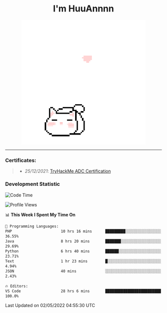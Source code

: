 <h1 align='center'>I'm HuuAnnnn</h1>
<p align="center">
 <img src="cat_intro.gif" />
</p>

___

### Certificates:
>- *25/12/2021*: [TryHackMe ADC Certification](https://tryhackme-certificates.s3-eu-west-1.amazonaws.com/THM-HKVVJOIWJA.png)


### Development Statistic

<!--START_SECTION:waka-->
![Code Time](http://img.shields.io/badge/Code%20Time-147%20hrs%2019%20mins-blue)

![Profile Views](http://img.shields.io/badge/Profile%20Views-19-blue)

📊 **This Week I Spent My Time On** 

```text
💬 Programming Languages: 
PHP                      10 hrs 16 mins      █████████░░░░░░░░░░░░░░░░   36.55% 
Java                     8 hrs 20 mins       ███████░░░░░░░░░░░░░░░░░░   29.69% 
Python                   6 hrs 40 mins       ██████░░░░░░░░░░░░░░░░░░░   23.71% 
Text                     1 hr 23 mins        █░░░░░░░░░░░░░░░░░░░░░░░░   4.94% 
JSON                     40 mins             ░░░░░░░░░░░░░░░░░░░░░░░░░   2.43%

🔥 Editors: 
VS Code                  28 hrs 6 mins       █████████████████████████   100.0%

```


 Last Updated on 02/05/2022 04:55:30 UTC
<!--END_SECTION:waka-->
